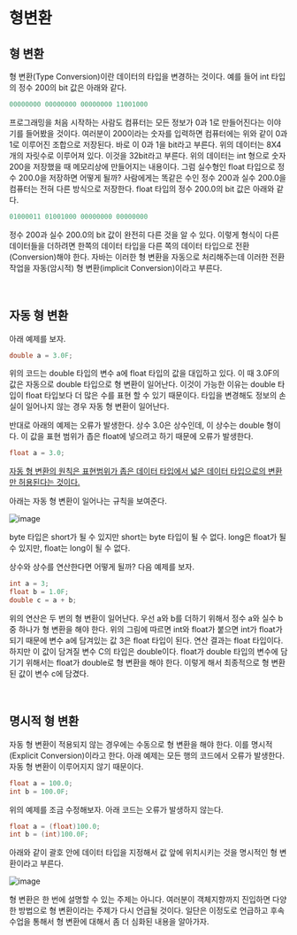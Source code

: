 # 형변환
## 형 변환
형 변환(Type Conversion)이란 데이터의 타입을 변경하는 것이다. 예를 들어 int 타입의 정수 200의 bit 값은 아래와 같다.
``` java
00000000 00000000 00000000 11001000
```
프로그래밍을 처음 시작하는 사람도 컴퓨터는 모든 정보가 0과 1로 만들어진다는 이야기를 들어봤을 것이다. 여러분이 200이라는 숫자를 입력하면 컴퓨터에는 위와 같이 0과 1로 이루어진 조합으로 저장된다. 바로 이 0과 1을 bit라고 부른다. 위의 데이터는 8X4개의 자릿수로 이루어져 있다. 이것을 32bit라고 부른다. 위의 데이터는 int 형으로 숫자 200을 저장했을 때 메모리상에 만들어지는 내용이다. 그럼 실수형인 float 타입으로 정수 200.0을 저장하면 어떻게 될까? 사람에게는 똑같은 수인 정수 200과 실수 200.0을 컴퓨터는 전혀 다른 방식으로 저장한다. float 타입의 정수 200.0의 bit 값은 아래와 같다.
``` java
01000011 01001000 00000000 00000000
```
정수 200과 실수 200.0의 bit 값이 완전히 다른 것을 알 수 있다. 이렇게 형식이 다른 데이터들을 더하려면 한쪽의 데이터 타입을 다른 쪽의 데이터 타입으로 전환(Conversion)해야 한다. 자바는 이러한 형 변환을 자동으로 처리해주는데 이러한 전환작업을 자동(암시적) 형 변환(implicit Conversion)이라고 부른다.

</br>

## 자동 형 변환
아래 예제를 보자.
``` java
double a = 3.0F;
```
위의 코드는 double 타입의 변수 a에 float 타입의 값을 대입하고 있다. 이 때 3.0F의 값은 자동으로 double 타입으로 형 변환이 일어난다. 이것이 가능한 이유는 double 타입이 float 타입보다 더 많은 수를 표현 할 수 있기 때문이다. 타입을 변경해도 정보의 손실이 일어나지 않는 경우 자동 형 변환이 일어난다.

반대로 아래의 예제는 오류가 발생한다. 상수 3.0은 상수인데, 이 상수는 double 형이다. 이 값을 표현 범위가 좁은 float에 넣으려고 하기 때문에 오류가 발생한다.
``` java
float a = 3.0;
```
<u>자동 형 변환의 원칙은 표현범위가 좁은 데이터 타입에서 넓은 데이터 타입으로의 변환만 허용된다는 것이다.</u>

아래는 자동 형 변환이 일어나는 규칙을 보여준다.

![image](https://s3.ap-northeast-2.amazonaws.com/opentutorials-user-file/module/516/1822.gif)

byte 타입은 short가 될 수 있지만 short는 byte 타입이 될 수 없다. long은 float가 될 수 있지만, float는 long이 될 수 없다.

상수와 상수를 연산한다면 어떻게 될까? 다음 예제를 보자.
``` java
int a = 3;
float b = 1.0F;
double c = a + b;
```
위의 연산은 두 번의 형 변환이 일어난다. 우선 a와 b를 더하기 위해서 정수 a와 실수 b 중 하나가 형 변환을 해야 한다. 위의 그림에 따르면 int와 float가 붙으면 int가 float가 되기 때문에 변수 a에 담겨있는 값 3은 float 타입이 된다. 연산 결과는 float 타입이다. 하지만 이 값이 담겨질 변수 C의 타입은 double이다. float가 double 타입의 변수에 담기기 위해서는 float가 double로 형 변환을 해야 한다. 이렇게 해서 최종적으로 형 변환된 값이 변수 c에 담겼다.

</br>

## 명시적 형 변환
자동 형 변환이 적용되지 않는 경우에는 수동으로 형 변환을 해야 한다. 이를 명시적(Explicit Conversion)이라고 한다. 아래 예제는 모든 행의 코드에서 오류가 발생한다. 자동 형 변환이 이루어지지 않기 때문이다.
``` java
float a = 100.0;
int b = 100.0F;
```
위의 예제를 조금 수정해보자. 아래 코드는 오류가 발생하지 않는다.
``` java
float a = (float)100.0;
int b = (int)100.0F;
```
아래와 같이 괄호 안에 데이터 타입을 지정해서 값 앞에 위치시키는 것을 명시적인 형 변환이라고 부른다.

![image](https://s3.ap-northeast-2.amazonaws.com/opentutorials-user-file/module/516/1823.gif)

형 변환은 한 번에 설명할 수 있는 주제는 아니다. 여러분이 객체지향까지 진입하면 다양한 방법으로 형 변환이라는 주제가 다시 언급될 것이다. 일단은 이정도로 언급하고 후속 수업을 통해서 형 변환에 대해서 좀 더 심화된 내용을 알아가자.
